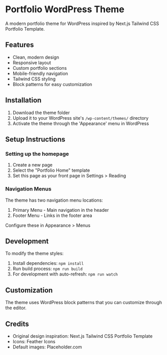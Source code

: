 # Portfolio WordPress Theme

A modern portfolio theme for WordPress inspired by Next.js Tailwind CSS Portfolio Template.

## Features

- Clean, modern design
- Responsive layout
- Custom portfolio sections
- Mobile-friendly navigation
- Tailwind CSS styling
- Block patterns for easy customization

## Installation

1. Download the theme folder
2. Upload it to your WordPress site's `/wp-content/themes/` directory
3. Activate the theme through the 'Appearance' menu in WordPress

## Setup Instructions

### Setting up the homepage

1. Create a new page
2. Select the "Portfolio Home" template
3. Set this page as your front page in Settings > Reading

### Navigation Menus

The theme has two navigation menu locations:

1. Primary Menu - Main navigation in the header
2. Footer Menu - Links in the footer area

Configure these in Appearance > Menus

## Development

To modify the theme styles:

1. Install dependencies: `npm install`
2. Run build process: `npm run build`
3. For development with auto-refresh: `npm run watch`

## Customization

The theme uses WordPress block patterns that you can customize through the editor.

## Credits

- Original design inspiration: Next.js Tailwind CSS Portfolio Template
- Icons: Feather Icons
- Default images: Placeholder.com

